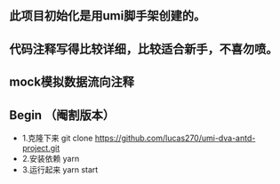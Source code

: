 ## 此项目初始化是用umi脚手架创建的。

## 代码注释写得比较详细，比较适合新手，不喜勿喷。

## mock模拟数据流向注释

## Begin （阉割版本）
- 1.克隆下来 git clone https://github.com/lucas270/umi-dva-antd-project.git
- 2.安装依赖 yarn
- 3.运行起来 yarn start

